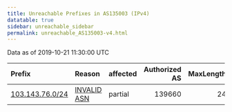 ```yaml
---
title: Unreachable Prefixes in AS135003 (IPv4)
datatable: true
sidebar: unreachable_sidebar
permalink: unreachable_AS135003-v4.html
---
```


Data as of 2019-10-21 11:30:00 UTC


<div class="datatable-begin"></div>

| Prefix                                                   | Reason                                                                                                  | affected   |   Authorized AS |   MaxLength | Anchor                                       |   unreachable /24s |
|:---------------------------------------------------------|:--------------------------------------------------------------------------------------------------------|:-----------|----------------:|------------:|:---------------------------------------------|-------------------:|
| [103.143.76.0/24](https://stat.ripe.net/103.143.76.0/24) | [INVALID ASN](https://rpki-validator.ripe.net/announcement-preview?asn=AS135003&prefix=103.143.76.0/24) | partial    |          139660 |          24 | [APNIC](unreachable_APNIC_RPKI_Root-v4.html) |                  1 |

<div class="datatable-end"></div>